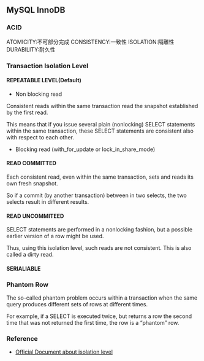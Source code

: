 ## MySQL InnoDB

### ACID

ATOMICITY:不可部分完成
CONSISTENCY:一致性
ISOLATION:隔離性
DURABILITY:耐久性

### Transaction Isolation Level

#### REPEATABLE LEVEL(Default)

- Non blocking read

Consistent reads within the same transaction read the snapshot established by the first read. 

This means that if you issue several plain (nonlocking) SELECT statements within the same transaction, these SELECT statements are consistent also with respect to each other.

- Blocking read (with_for_update or lock_in_share_mode)

#### READ COMMITTED

Each consistent read, even within the same transaction, sets and reads its own fresh snapshot.

So if a commit (by another transaction) between in two selects, the two selects result in different results.

#### READ UNCOMMITEED

SELECT statements are performed in a nonlocking fashion, but a possible earlier version of a row might be used. 

Thus, using this isolation level, such reads are not consistent. This is also called a dirty read.

#### SERIALIABLE

### Phantom Row

The so-called phantom problem occurs within a transaction when the same query produces different sets of rows at different times. 

For example, if a SELECT is executed twice, but returns a row the second time that was not returned the first time, the row is a “phantom” row.

### Reference
- [Official Document about isolation level](https://dev.mysql.com/doc/refman/5.7/en/innodb-transaction-isolation-levels.html)
